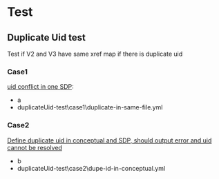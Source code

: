 # Test

## Duplicate Uid test

Test if V2 and V3 have same xref map if there is duplicate uid

### Case1
[uid conflict in one SDP](https://github.com/live1206/docfx/blob/fd1a56f3af787291d45397b9fb48259d651f2196/docs/specs/xref.yml#L334):
- a
- duplicateUid-test\case1\duplicate-in-same-file.yml

### Case2
[Define duplicate uid in conceptual and SDP, should output error and uid cannot be resolved](https://github.com/live1206/docfx/blob/6888051d59e7f7b725d0555005c1caf0216e5b48/docs/specs/xref.yml#L184)
- b
- duplicateUid-test\case2\dupe-id-in-conceptual.yml

